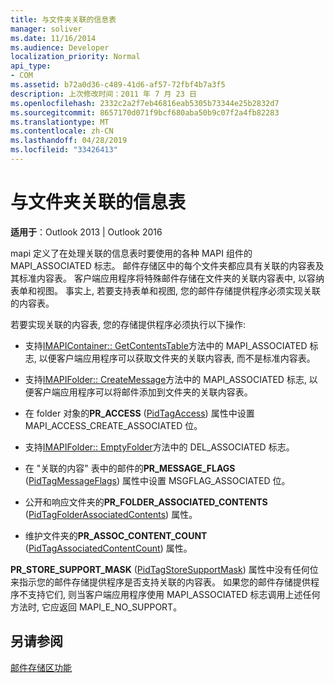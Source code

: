 ```yaml
---
title: 与文件夹关联的信息表
manager: soliver
ms.date: 11/16/2014
ms.audience: Developer
localization_priority: Normal
api_type:
- COM
ms.assetid: b72a0d36-c489-41d6-af57-72fbf4b7a3f5
description: 上次修改时间：2011 年 7 月 23 日
ms.openlocfilehash: 2332c2a2f7eb46816eab5305b73344e25b2832d7
ms.sourcegitcommit: 8657170d071f9bcf680aba50b9c07f2a4fb82283
ms.translationtype: MT
ms.contentlocale: zh-CN
ms.lasthandoff: 04/28/2019
ms.locfileid: "33426413"
---
```

# <a name="folder-associated-information-tables"></a>与文件夹关联的信息表

  
  
**适用于**：Outlook 2013 | Outlook 2016 
  
mapi 定义了在处理关联的信息表时要使用的各种 MAPI 组件的 MAPI_ASSOCIATED 标志。 邮件存储区中的每个文件夹都应具有关联的内容表及其标准内容表。 客户端应用程序将特殊邮件存储在文件夹的关联内容表中, 以容纳表单和视图。 事实上, 若要支持表单和视图, 您的邮件存储提供程序必须实现关联的内容表。
  
若要实现关联的内容表, 您的存储提供程序必须执行以下操作:
  
- 支持[IMAPIContainer:: GetContentsTable](imapicontainer-getcontentstable.md)方法中的 MAPI_ASSOCIATED 标志, 以便客户端应用程序可以获取文件夹的关联内容表, 而不是标准内容表。 
    
- 支持[IMAPIFolder:: CreateMessage](imapifolder-createmessage.md)方法中的 MAPI_ASSOCIATED 标志, 以便客户端应用程序可以将邮件添加到文件夹的关联内容表。 
    
- 在 folder 对象的**PR_ACCESS** ([PidTagAccess](pidtagaccess-canonical-property.md)) 属性中设置 MAPI_ACCESS_CREATE_ASSOCIATED 位。
    
- 支持[IMAPIFolder:: EmptyFolder](imapifolder-emptyfolder.md)方法中的 DEL_ASSOCIATED 标志。 
    
- 在 "关联的内容" 表中的邮件的**PR_MESSAGE_FLAGS** ([PidTagMessageFlags](pidtagmessageflags-canonical-property.md)) 属性中设置 MSGFLAG_ASSOCIATED 位。
    
- 公开和响应文件夹的**PR_FOLDER_ASSOCIATED_CONTENTS** ([PidTagFolderAssociatedContents](pidtagfolderassociatedcontents-canonical-property.md)) 属性。
    
- 维护文件夹的**PR_ASSOC_CONTENT_COUNT** ([PidTagAssociatedContentCount](pidtagassociatedcontentcount-canonical-property.md)) 属性。
    
**PR_STORE_SUPPORT_MASK** ([PidTagStoreSupportMask](pidtagstoresupportmask-canonical-property.md)) 属性中没有任何位来指示您的邮件存储提供程序是否支持关联的内容表。 如果您的邮件存储提供程序不支持它们, 则当客户端应用程序使用 MAPI_ASSOCIATED 标志调用上述任何方法时, 它应返回 MAPI_E_NO_SUPPORT。
  
## <a name="see-also"></a>另请参阅



[邮件存储区功能](message-store-features.md)

